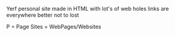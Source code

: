Yerf personal site made in HTML with lot's of web holes links are everywhere better not to lost 


P = Page 
Sites = WebPages/Websites 
